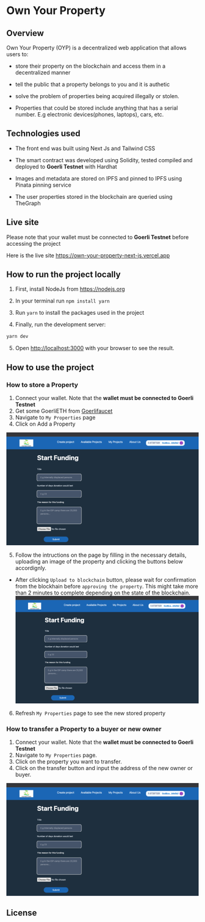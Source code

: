 # Own Your Property

## Overview

Own Your Property (OYP) is a decentralized web application that allows users to:

- store their property on the blockchain and access them in a decentralized manner

- tell the public that a property belongs to you and it is authetic

- solve the problem of properties being acquired illegally or stolen.

- Properties that could be stored include anything that has a serial number. E.g electronic devices(phones, laptops), cars, etc.

## Technologies used

- The front end was built using Next Js and Tailwind CSS

- The smart contract was developed using Solidity, tested compiled and deployed to **Goerli Testnet** with Hardhat

- Images and metadata are stored on IPFS and pinned to IPFS using Pinata pinning service

- The user properties stored in the blockchain are queried using TheGraph

## Live site

Please note that your wallet must be connected to **Goerli Testnet** before accessing the project

Here is the live site https://own-your-property-next-js.vercel.app

## How to run the project locally

1. First, install NodeJs from https://nodejs.org

2. In your terminal run `npm install yarn`

3. Run `yarn` to install the packages used in the project

4. Finally, run the development server:

```bash
yarn dev
```

5. Open [http://localhost:3000](http://localhost:3000) with your browser to see the result.

## How to use the project

### How to store a Property

1. Connect your wallet. Note that the **wallet must be connected to Goerli Testnet**
2. Get some GoerliETH from [Goerlifaucet](https://goerlifaucet.com/)
3. Navigate to `My Properties` page
4. Click on Add a Property

![screenshot1](https://github.com/Joshuailuma/Helping-Hand/blob/main/screenshot1.png?raw=true)

5. Follow the intructions on the page by filling in the necessary details, uploading an image of the property and clicking the buttons below accordignly.

- After clicking `Upload to blockchain` button, please wait for confirmation from the blockhain before `approving the property`. This might take more than 2 minutes to complete depending on the state of the blockchain.
  ![screenshot2](https://github.com/Joshuailuma/Helping-Hand/blob/main/screenshot1.png?raw=true)

6. Refresh `My Properties` page to see the new stored property

### How to transfer a Property to a buyer or new owner

1. Connect your wallet. Note that the **wallet must be connected to Goerli Testnet**
2. Navigate to `My Properties` page.
3. Click on the property you want to transfer.
4. Click on the transfer button and input the address of the new owner or buyer.

![screenshot3](https://github.com/Joshuailuma/Helping-Hand/blob/main/screenshot1.png?raw=true)

## License
